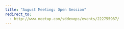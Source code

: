 ```yaml
---
title: "August Meeting: Open Session"
redirect_to:
  - http://www.meetup.com/sddevops/events/222755937/
---
```

